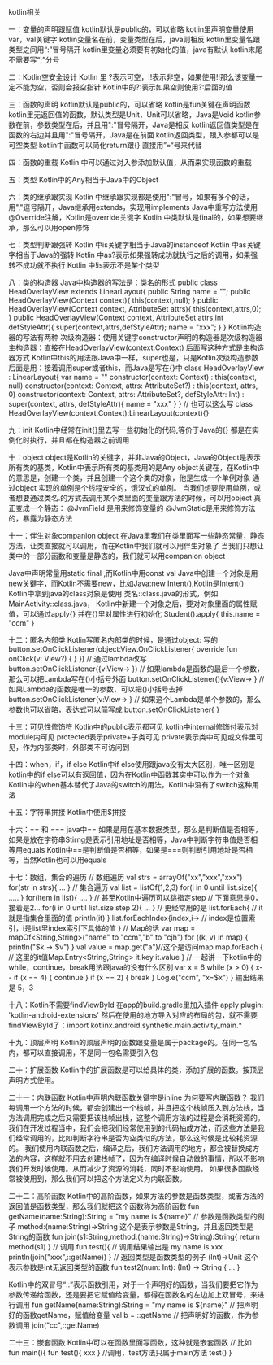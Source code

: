 kotlin相关

一：变量的声明跟赋值
kotlin默认是public的，可以省略
kotlin里声明变量使用var，val关键字
kotlin变量名在前，变量类型在后，java则相反
kotlin里变量名跟类型之间用“:”冒号隔开
kotlin里变量必须要有初始化的值，java有默认
kotlin末尾不需要写“;”分号

二：Kotlin空安全设计
Kotlin 里 ?表示可空，!!表示非空，如果使用!!那么该变量一定不能为空，否则会报空指针
Kotlin中的?:表示如果空则使用?:后面的值

三：函数的声明
kotlin默认是public的，可以省略
kotlin是fun关键在声明函数
kotlin里无返回值的函数，默认类型是Unit，Unit可以省略，Java是Void
kotlin参数在前，参数类型在后，并且用":"冒号隔开，Java是相反
kotlin返回值类型是在函数的右边并且用":"冒号隔开，Java是在前面
kotlin返回类型，跟入参都可以是可空类型
kotlin中函数可以简化return跟{} 直接用”=“号来代替

四：函数的重载
Kotlin 中可以通过对入参添加默认值，从而来实现函数的重载

五：类型
Kotlin中的Any相当于Java中的Object

六：类的继承跟实现
Kotlin 中继承跟实现都是使用":"冒号，如果有多个的话，用","逗号隔开，Java继承用extends，实现用implements
Java中重写方法使用@Override注解，Kotlin是override关键字
Kotlin 中类默认是final的，如果想要继承，那么可以用open修饰

七：类型判断跟强转
Kotlin 中is关键字相当于Java的instanceof
Kotlin 中as关键字相当于Java的强转
Kotlin 中as?表示如果强转成功就执行之后的调用，如果强转不成功就不执行
Kotlin 中!is表示不是某个类型

八：类的构造器
Java中构造器的写法是：类名的形式
public class HeadOverlayView extends LinearLayout{
    public String name = "";
    public HeadOverlayView(Context context){
        this(context,null);
    }
    public HeadOverlayView(Context context, AttributeSet attrs){
        this(context,attrs,0);
    }
     public HeadOverlayView(Context context, AttributeSet attrs,int defStyleAttr){
        super(context,attrs,defStyleAttr);
        name = "xxx";
    }
}
Kotlin构造器的写法有两种
次级构造器：使用关键字constructor声明的构造器是次级构造器
主构造器：直接在HeadOverlayView(context:Context) 后面写这种方式是主构造器方式
Kotlin中this的用法跟Java中一样，super也是，只是Kotlin次级构造参数后面是用：接着调用super或者this，而Java是写在{}中
class HeadOverlayView : LinearLayout{
    var name = ""
    constructor(context: Context) : this(context, null)
    constructor(context: Context, attrs: AttributeSet?) : this(context, attrs, 0)
    constructor(context: Context, attrs: AttributeSet?, defStyleAttr: Int) : super(context, attrs, defStyleAttr){
        name = "xxx"
    }
}
// 也可以这么写
class HeadOverlayView(context:Context):LinearLayout(context){}

九：init
Kotlin中经常在init{}里去写一些初始化的代码,等价于Java的{} 都是在实例化时执行，并且都在构造器之前调用

十：object
object是Kotlin的关键字，并非Java的Object，Java的Object是表示所有类的基类，Kotlin中表示所有类的基类用的是Any
object关键在，在Kotlin中的意思是，创建一个类，并且创建一个这个类的对象，他是生成一个单例对象
通过object 实现的单例是个线程安全的，饿汉式的单例。 当我们想要使用单例，或者想要通过类名.的方式去调用某个类里面的变量跟方法的时候，可以用object
真正变成一个静态：
@JvmField 是用来修饰变量的
@JvmStatic是用来修饰方法的，暴露为静态方法

十一：伴生对象companion object
在Java里我们在类里面写一些静态常量，静态方法，让类直接就可以调用，而在Kotlin中我们就可以用伴生对象了
当我们只想让类中的一部分函数和变量是静态的，我们就可以用companion object

Java中声明常量用static final ,而Kotlin中用const val
Java中创建一个对象是用new关键字，而Kotlin不需要new，比如Java:new Intent(),Kotlin是Intent()
Kotlin中拿到java的class对象是使用  类名::class.java的形式，例如MainActivity::class.java，
Kotlin中新建一个对象之后，要对对象里面的属性赋值，可以通过apply{} 并在{}里对属性进行初始化
Student().apply{
    this.name = "ccm"
}

十二：匿名内部类
Kotlin写匿名内部类的时候，是通过object: 写的
button.setOnClickListener(object:View.OnClickListener{
     override fun onClick(v: View?) {
    }
})
// 通过lambda改写
button.setOnClickListener({v:View->
})
// 如果lambda是函数的最后一个参数，那么可以把Lambda写在()小括号外面
button.setOnClickListener(){v:View->
}
// 如果Lambda的函数是唯一的参数，可以把()小括号去掉
button.setOnClickListener{v:View->
}
// 如果这个Lambda是单个参数的，那么参数也可以省略，表达式可以简写成
button.setOnClickListener{
}

十三：可见性修饰符
Kotlin中的public表示都可见
kotlin中internal修饰付表示对module内可见
protected表示private+子类可见
private表示类中可见或文件里可见，作为内部类时，外部类不可访问到

十四：when，if，if else
Kotlin中if else使用跟java没有太大区别，唯一区别是kotlin中的if else可以有返回值，因为在Kotlin中函数其实中可以作为一个对象
Kotlin中的when基本替代了Java的switch的用法，Kotlin中没有了switch这种用法

十五：字符串拼接
Kotlin中使用$拼接

十六：== 和 ===
java中== 如果是用在基本数据类型，那么是判断值是否相等，如果是放在字符串Stirng是表示引用地址是否相等，Java中判断字符串值是否相等用equals
Kotlin中==是判断值是否相等，如果是===则判断引用地址是否相等，当然Kotlin也可以用equals

十七：数组，集合的遍历
// 数组遍历
val strs = arrayOf("xx","xxx","xxx")
for(str in strs){
    ...
}
// 集合遍历
val list = listOf(1,2,3)
for(i in 0 until list.size){
    .....
}
for(item in list){
    ....
}
// 甚至Kotlin中遍历可以跳指定step
// 下面意思是0，接着是2...
for(i in 0 until list.size step 2){
    ...
}
// 更经常用的是
list.forEach{
    // it就是指集合里面的值
    println(it)
}
list.forEachIndex{index,i->
   // index是位置索引，i是list里index索引下具体的值
}
// Map的话
var map = mapOf<String,String>("name" to "ccm","b" to "cjh")
for ((k, v) in map) {
    println("$k -> $v")
}
val value = map.get("a")//这个是访问map
map.forEach {
    // 这里的it值Map.Entry<String,String>
    it.key
    it.value
}
// 一起讲一下kotlin中的while，continue，break用法跟java的没有什么区别
var x = 6
while (x > 0) {
    x--
    if (x == 4) {
        continue
    }
    if (x == 2) {
        break
    }
    Log.e("ccm", "x=$x")
}
输出结果是 5，3

十八：Kotlin不需要findViewById
在app的build.gradle里加入插件 apply plugin: 'kotlin-android-extensions'
然后在使用的地方导入对应的布局的包，就不需要findViewById了：import kotlinx.android.synthetic.main.activity_main.*

十九：顶层声明
Kotlin的顶层声明的函数跟变量是属于package的。在同一包名内，都可以直接调用，不是同一包名需要引入包

二十：扩展函数
Kotlin中的扩展函数是可以给具体的类，添加扩展的函数。按顶层声明方式使用。

二十一：内联函数
Kotlin中声明内联函数关键字是inline
为何要写内联函数？
我们每调用一个方法的时候，都会创建出一个栈帧，并且把这个栈帧压入到方法栈，当方法调用完成之后又需要把该栈帧出栈，这整个调用方法的过程是会消耗资源的。
我们在开发过程当中，我们会把我们经常使用到的代码抽成方法，而这些方法是我们经常调用的，比如判断字符串是否为空类似的方法，那么这时候是比较耗资源的。
我们使用内联函数之后，编译之后，我们方法调用的地方，都会被替换成方法的内容，这样就不用去创建栈帧了，因为在编译时候自动做的事情，所以不影响我们开发时候使用。从而减少了资源的消耗，同时不影响使用。
如果很多函数经常被使用到，那么我们可以把这个方法定义为内联函数。

二十二：高阶函数
Kotlin中的高阶函数，如果方法的参数是函数类型，或者方法的返回值是函数类型，那么我们就把这个函数称为高阶函数
fun getName(name:String):String = "my name is ${name}"
// 参数是函数类型的例子 method:(name:String)->String 这个是表示参数是String，并且返回类型是String的函数
fun join(s1:String,method:(name:String)->String):String{
    return method(s1)
}
// 调用
fun test(){
    // 调用结果输出是  my name is xxx
    println(join("xxx",::getName))
}
// 返回类型是函数类型的例子 (Int)->Unit 这个表示参数是int无返回类型的函数
fun test2(num: Int): (Int) -> String {
   ...
}

Kotlin中的双冒号“::”表示函数引用，对于一个声明好的函数，当我们要把它作为参数传递给函数，还是要把它赋值给变量，都得在函数名的左边加上双冒号，来进行调用
fun getName(name:String):String = "my name is ${name}"
// 把声明好的函数getName，赋值给变量
val b = ::getName
// 把声明好的函数，作为参数调用
join("cc",::getName)

二十三：嵌套函数
Kotlin中可以在函数里面写函数，这种就是嵌套函数
// 比如
fun main(){
    fun test(){
        xxx
    }
    //调用，test方法只属于main方法
    test()
}















